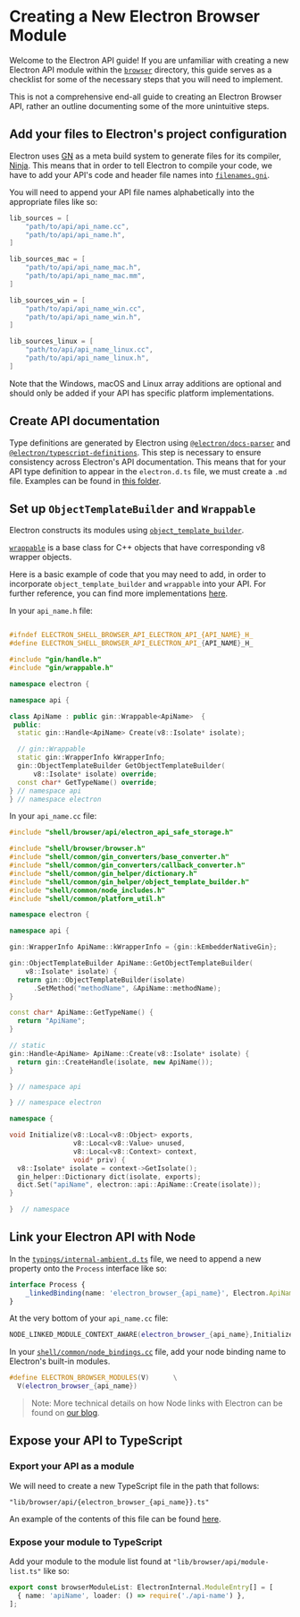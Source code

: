 # Creating a New Electron Browser Module

Welcome to the Electron API guide! If you are unfamiliar with creating a new Electron API module within the [`browser`](https://github.com/electron/electron/tree/main/shell/browser) directory, this guide serves as a checklist for some of the necessary steps that you will need to implement.

This is not a comprehensive end-all guide to creating an Electron Browser API, rather an outline documenting some of the more unintuitive steps.

## Add your files to Electron's project configuration

Electron uses [GN](https://gn.googlesource.com/gn) as a meta build system to generate files for its compiler, [Ninja](https://ninja-build.org/). This means that in order to tell Electron to compile your code, we have to add your API's code and header file names into [`filenames.gni`](https://github.com/electron/electron/blob/main/filenames.gni).

You will need to append your API file names alphabetically into the appropriate files like so:

```cpp title='filenames.gni'
lib_sources = [
    "path/to/api/api_name.cc",
    "path/to/api/api_name.h",
]

lib_sources_mac = [
    "path/to/api/api_name_mac.h",
    "path/to/api/api_name_mac.mm",
]

lib_sources_win = [
    "path/to/api/api_name_win.cc",
    "path/to/api/api_name_win.h",
]

lib_sources_linux = [
    "path/to/api/api_name_linux.cc",
    "path/to/api/api_name_linux.h",
]
```

Note that the Windows, macOS and Linux array additions are optional and should only be added if your API has specific platform implementations.

## Create API documentation

Type definitions are generated by Electron using [`@electron/docs-parser`](https://github.com/electron/docs-parser) and [`@electron/typescript-definitions`](https://github.com/electron/typescript-definitions). This step is necessary to ensure consistency across Electron's API documentation. This means that for your API type definition to appear in the `electron.d.ts` file, we must create a `.md` file. Examples can be found in [this folder](https://github.com/electron/electron/tree/main/docs/api).

## Set up `ObjectTemplateBuilder` and `Wrappable`

Electron constructs its modules using [`object_template_builder`](https://www.electronjs.org/blog/from-native-to-js#mateobjecttemplatebuilder).

[`wrappable`](https://chromium.googlesource.com/chromium/src/+/refs/heads/main/gin/wrappable.h) is a base class for C++ objects that have corresponding v8 wrapper objects.

Here is a basic example of code that you may need to add, in order to incorporate `object_template_builder` and `wrappable` into your API. For further reference, you can find more implementations [here](https://github.com/electron/electron/tree/main/shell/browser/api).

In your `api_name.h` file:

```cpp title='api_name.h'

#ifndef ELECTRON_SHELL_BROWSER_API_ELECTRON_API_{API_NAME}_H_
#define ELECTRON_SHELL_BROWSER_API_ELECTRON_API_{API_NAME}_H_

#include "gin/handle.h"
#include "gin/wrappable.h"

namespace electron {

namespace api {

class ApiName : public gin::Wrappable<ApiName>  {
 public:
  static gin::Handle<ApiName> Create(v8::Isolate* isolate);

  // gin::Wrappable
  static gin::WrapperInfo kWrapperInfo;
  gin::ObjectTemplateBuilder GetObjectTemplateBuilder(
      v8::Isolate* isolate) override;
  const char* GetTypeName() override;
} // namespace api
} // namespace electron
```

In your `api_name.cc` file:

```cpp title='api_name.cc'
#include "shell/browser/api/electron_api_safe_storage.h"

#include "shell/browser/browser.h"
#include "shell/common/gin_converters/base_converter.h"
#include "shell/common/gin_converters/callback_converter.h"
#include "shell/common/gin_helper/dictionary.h"
#include "shell/common/gin_helper/object_template_builder.h"
#include "shell/common/node_includes.h"
#include "shell/common/platform_util.h"

namespace electron {

namespace api {

gin::WrapperInfo ApiName::kWrapperInfo = {gin::kEmbedderNativeGin};

gin::ObjectTemplateBuilder ApiName::GetObjectTemplateBuilder(
    v8::Isolate* isolate) {
  return gin::ObjectTemplateBuilder(isolate)
      .SetMethod("methodName", &ApiName::methodName);
}

const char* ApiName::GetTypeName() {
  return "ApiName";
}

// static
gin::Handle<ApiName> ApiName::Create(v8::Isolate* isolate) {
  return gin::CreateHandle(isolate, new ApiName());
}

} // namespace api

} // namespace electron

namespace {

void Initialize(v8::Local<v8::Object> exports,
                v8::Local<v8::Value> unused,
                v8::Local<v8::Context> context,
                void* priv) {
  v8::Isolate* isolate = context->GetIsolate();
  gin_helper::Dictionary dict(isolate, exports);
  dict.Set("apiName", electron::api::ApiName::Create(isolate));
}

}  // namespace
```

## Link your Electron API with Node

In the [`typings/internal-ambient.d.ts`](https://github.com/electron/electron/blob/main/typings/internal-ambient.d.ts) file, we need to append a new property onto the `Process` interface like so:

```ts title='typings/internal-ambient.d.ts'
interface Process {
    _linkedBinding(name: 'electron_browser_{api_name}', Electron.ApiName);
}
```

At the very bottom of your `api_name.cc` file:

```cpp title='api_name.cc'
NODE_LINKED_MODULE_CONTEXT_AWARE(electron_browser_{api_name},Initialize)
```

In your [`shell/common/node_bindings.cc`](https://github.com/electron/electron/blob/main/shell/common/node_bindings.cc) file, add your node binding name to Electron's built-in modules.

```cpp title='shell/common/node_bindings.cc'
#define ELECTRON_BROWSER_MODULES(V)      \
  V(electron_browser_{api_name})
```

> Note: More technical details on how Node links with Electron can be found on [our blog](https://www.electronjs.org/blog/electron-internals-using-node-as-a-library#link-node-with-electron).

## Expose your API to TypeScript

### Export your API as a module

We will need to create a new TypeScript file in the path that follows:

`"lib/browser/api/{electron_browser_{api_name}}.ts"`

An example of the contents of this file can be found [here](https://github.com/electron/electron/blob/main/lib/browser/api/native-theme.ts).

### Expose your module to TypeScript

Add your module to the module list found at `"lib/browser/api/module-list.ts"` like so:

```typescript title='lib/browser/api/module-list.ts'
export const browserModuleList: ElectronInternal.ModuleEntry[] = [
  { name: 'apiName', loader: () => require('./api-name') },
];
```
